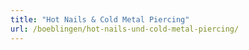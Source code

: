 ```yaml
---
title: "Hot Nails & Cold Metal Piercing"
url: /boeblingen/hot-nails-und-cold-metal-piercing/
---
```

